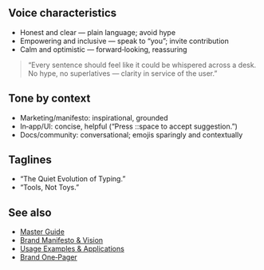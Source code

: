 <!--══════════════════════════════════════════════════
  ╔══════════════════════════════════════════════════════╗
  ║  ░  VOICE & TONE  ░░░░░░░░░░░░░░░░░░░░░░░░░░░░░░░░  ║
  ║                                                      ║
  ║  Knowledgeable yet humble language that empowers     ║
  ║  everyday tech users.                                ║
  ║                                                      ║
  ║                                                      ║
  ║                                                      ║
  ║                                                      ║
  ╚══════════════════════════════════════════════════════╝
    • WHAT ▸ Messaging principles and examples
    • WHY  ▸ Build trust and clarity through words
    • HOW  ▸ Calibrated tone by context
-->

## Voice characteristics

- Honest and clear — plain language; avoid hype
- Empowering and inclusive — speak to “you”; invite contribution
- Calm and optimistic — forward‑looking, reassuring

> “Every sentence should feel like it could be whispered across a desk.
> No hype, no superlatives — clarity in service of the user.”

## Tone by context

- Marketing/manifesto: inspirational, grounded
- In‑app/UI: concise, helpful (“Press ::space to accept suggestion.”)
- Docs/community: conversational; emojis sparingly and contextually

## Taglines

- “The Quiet Evolution of Typing.”
- “Tools, Not Toys.”

## See also

- [Master Guide](../guide/brand-style-guide.md)
- [Brand Manifesto & Vision](./manifesto.md)
- [Usage Examples & Applications](./usage-examples.md)
- [Brand One‑Pager](../guide/brand-one-pager.md)
